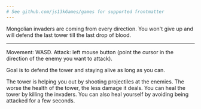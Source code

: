 ```yaml
---
# See github.com/js13kGames/games for supported frontmatter
---
```

Mongolian invaders are coming from every direction. You won't give up and will defend the last tower till the last drop of blood.

---

Movement: WASD. Attack: left mouse button (point the cursor in the direction of the enemy you want to attack).

Goal is to defend the tower and staying alive as long as you can.

The tower is helping you out by shooting projectiles at the enemies. The worse the health of the tower, the less damage it deals. You can heal the tower by killing the invaders. You can also heal yourself by avoiding being attacked for a few seconds.
